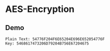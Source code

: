 # AES-Encryption
## Demo

    Plain Text: 54776F204F6E65204E696E652054776F
    Key: 5468617473206D79204B756E67204675
